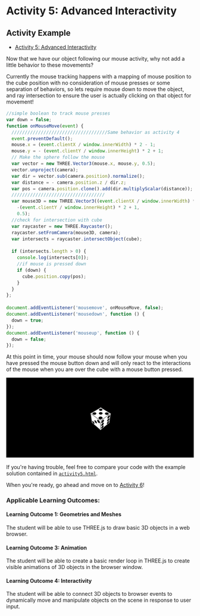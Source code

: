 # Activity 5: Advanced Interactivity

## Activity Example
- [Activity 5: Advanced Interactivity](../activities/activity5.html)

Now that we have our object following our mouse activity, why not add a little behavior to these movements? 

Currently the mouse tracking happens with a mapping of mouse position to the cube position with no consideration of mouse presses or some separation of behaviors, so lets require mouse down to move the object, and ray intersection to ensure the user is actually clicking on that object for movement!

```javascript
//simple boolean to track mouse presses
var down = false;
function onMouseMove(event) {
  ////////////////////////////////////Same behavior as activity 4
  event.preventDefault();
  mouse.x = (event.clientX / window.innerWidth) * 2 - 1;
  mouse.y = - (event.clientY / window.innerHeight) * 2 + 1;
  // Make the sphere follow the mouse
  var vector = new THREE.Vector3(mouse.x, mouse.y, 0.5);
  vector.unproject(camera);
  var dir = vector.sub(camera.position).normalize();
  var distance = - camera.position.z / dir.z;
  var pos = camera.position.clone().add(dir.multiplyScalar(distance));
  ///////////////////////////////////
  var mouse3D = new THREE.Vector3((event.clientX / window.innerWidth) * 2 - 1,
    -(event.clientY / window.innerHeight) * 2 + 1,
    0.5);
  //check for intersection with cube
  var raycaster = new THREE.Raycaster();
  raycaster.setFromCamera(mouse3D, camera);
  var intersects = raycaster.intersectObject(cube);

  if (intersects.length > 0) {
    console.log(intersects[0]);
    //if mouse is pressed down
    if (down) {
      cube.position.copy(pos);
    }
  }
};

document.addEventListener('mousemove', onMouseMove, false);
document.addEventListener('mousedown', function () {
  down = true;
});
document.addEventListener('mouseup', function () {
  down = false;
});
```
At this point in time, your mouse should now follow your mouse when you have pressed the mouse button down and will only react to the interactions of the mouse when you are over the cube with a mouse button pressed.

![Cube Mouse Down Following](./images/mouse_down.gif)

If you're having trouble, feel free to compare your code with the example solution contained in [`activity5.html`](../activities/activity5.html).

When you're ready, go ahead and move on to [Activity 6](./activity6.md)!

### Applicable Learning Outcomes:
#### Learning Outcome 1: Geometries and Meshes
The student will be able to use THREE.js to draw basic 3D objects in a web browser.
#### Learning Outcome 3: Animation
The student will be able to create a basic render loop in THREE.js to create visible animations of 3D objects in the browser window.
#### Learning Outcome 4: Interactivity
The student will be able to connect 3D objects to browser events to dynamically move and manipulate objects on the scene in response to user input.
